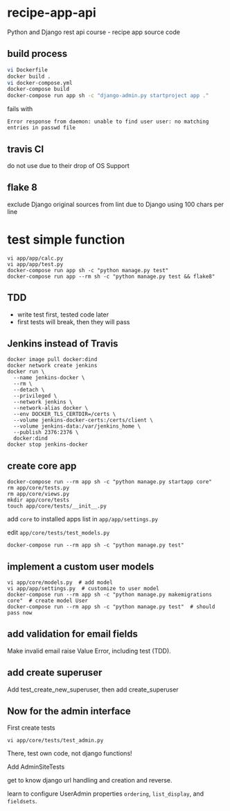 # recipe-app-api
Python and Django rest api course - recipe app source code


## build process

```bash
vi Dockerfile
docker build .
vi docker-compose.yml
docker-compose build
docker-compose run app sh -c "django-admin.py startproject app ."
```

fails with

`Error response from daemon: unable to find user user: no matching entries in passwd file`

## travis CI

do not use due to their drop of OS Support

## flake 8

exclude Django original sources from lint due to Django using 100 chars per line

# test simple function

```
vi app/app/calc.py
vi app/app/test.py
docker-compose run app sh -c "python manage.py test"
docker-compose run app --rm sh -c "python manage.py test && flake8"
```

## TDD

 - write test first, tested code later
 - first tests will break, then they will pass

## Jenkins instead of Travis

```
docker image pull docker:dind
docker network create jenkins
docker run \
  --name jenkins-docker \
  --rm \
  --detach \
  --privileged \
  --network jenkins \
  --network-alias docker \
  --env DOCKER_TLS_CERTDIR=/certs \
  --volume jenkins-docker-certs:/certs/client \
  --volume jenkins-data:/var/jenkins_home \
  --publish 2376:2376 \
  docker:dind
docker stop jenkins-docker
```

## create core app

```
docker-compose run --rm app sh -c "python manage.py startapp core"
rm app/core/tests.py
rm app/core/views.py
mkdir app/core/tests
touch app/core/tests/__init__.py
```

add `core` to installed apps list in `app/app/settings.py`

edit `app/core/tests/test_models.py`

```
docker-compose run --rm app sh -c "python manage.py test"
```

## implement a custom user models

```
vi app/core/models.py  # add model
vi app/app/settings.py  # customize to user model
docker-compose run --rm app sh -c "python manage.py makemigrations core"  # create model User
docker-compose run --rm app sh -c "python manage.py test"  # should pass now
```

## add validation for email fields

Make invalid email raise Value Error, including test (TDD).


## add create superuser

Add test_create_new_superuser, then add create_superuser

## Now for the admin interface

First create tests
```
vi app/core/tests/test_admin.py
```

There, test own code, not django functions!

Add AdminSiteTests

get to know django url handling and creation and reverse.

learn to configure UserAdmin properties `ordering`, `list_display`, and `fieldsets`.

